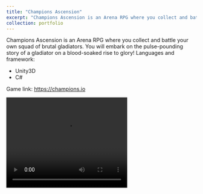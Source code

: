 ```yaml
---
title: "Champions Ascension"
excerpt: "Champions Ascension is an Arena RPG where you collect and battle your own squad of brutal gladiators. You will embark on the pulse-pounding story of a gladiator on a blood-soaked rise to glory!<br/><img src='https://images.ctfassets.net/ir6qj64pt374/5njMo81lJt4eMQCXCj4nbH/f5acf34a78eab2912b4215563dcd8730/alopha-web-hero.png'/>"
collection: portfolio
---
```


Champions Ascension is an Arena RPG where you collect and battle your own squad of brutal gladiators. You will embark on the pulse-pounding story of a gladiator on a blood-soaked rise to glory!
Languages and framework: 

<ul>
<li>Unity3D</li>
<li>C#</li>
</ul>

Game link: <a href='https://champions.io'>https://champions.io</a>

<video width="320" height="240" controls autoplay>
<source src='https://videos.ctfassets.net/ir6qj64pt374/18c3W6NR03Ja7dnHTnsEqn/efa82638d0409188be0589e874a51ee5/25sec_VER2.mp4'>
</video>
